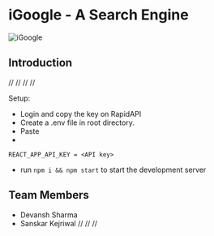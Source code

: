 # iGoogle - A Search Engine

![iGoogle](https://i.ibb.co/yQdYhtq/image.png)

## Introduction
//
//
//
//

Setup:
- Login and copy the key on RapidAPI
- Create a .env file in root directory.
- Paste
- 
```
REACT_APP_API_KEY = <API key>
```
- run ```npm i && npm start``` to start the development server

## Team Members
- Devansh Sharma
- Sanskar Kejriwal
  //
  //
  //

